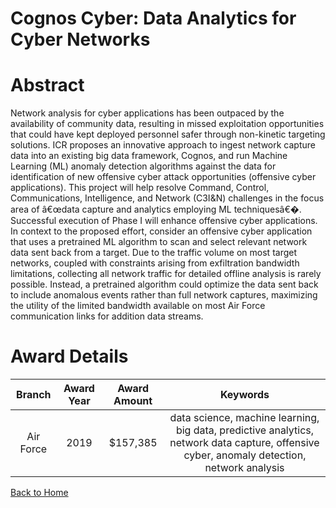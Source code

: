 
Cognos Cyber: Data Analytics for Cyber Networks
===============================================

# Abstract


Network analysis for cyber applications has been outpaced by the availability of community data, resulting in missed exploitation opportunities that could have kept deployed personnel safer through non-kinetic targeting solutions. ICR proposes an innovative approach to ingest network capture data into an existing big data framework, Cognos, and run Machine Learning (ML) anomaly detection algorithms against the data for identification of new offensive cyber attack opportunities (offensive cyber applications). This project will help resolve Command, Control, Communications, Intelligence, and Network (C3I&N) challenges in the focus area of â€œdata capture and analytics employing ML techniquesâ€�. Successful execution of Phase I will enhance offensive cyber applications. In context to the proposed effort, consider an offensive cyber application that uses a pretrained ML algorithm to scan and select relevant network data sent back from a target. Due to the traffic volume on most target networks, coupled with constraints arising from exfiltration bandwidth limitations, collecting all network traffic for detailed offline analysis is rarely possible. Instead, a pretrained algorithm could optimize the data sent back to include anomalous events rather than full network captures, maximizing the utility of the limited bandwidth available on most Air Force communication links for addition data streams.  

# Award Details

|Branch|Award Year|Award Amount|Keywords|
| :---: | :---: | :---: | :---: |
|Air Force|2019|$157,385|data science, machine learning, big data, predictive analytics, network data capture, offensive cyber, anomaly detection, network analysis|
  
  


[Back to Home](https://github.com/chrischow/dod_sbir_awards/Reports/DJ/#1503)